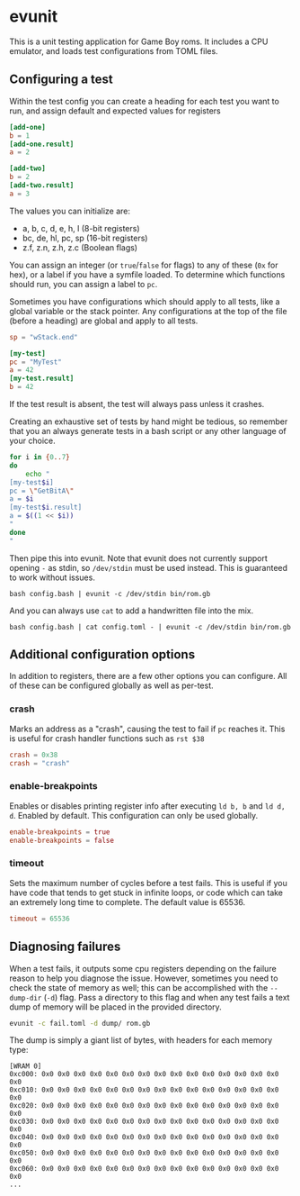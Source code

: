 # evunit

This is a unit testing application for Game Boy roms.
It includes a CPU emulator, and loads test configurations from TOML files.

## Configuring a test

Within the test config you can create a heading for each test you want to run, and assign default and expected values for registers

```toml
[add-one]
b = 1
[add-one.result]
a = 2

[add-two]
b = 2
[add-two.result]
a = 3
```

The values you can initialize are:
- a, b, c, d, e, h, l (8-bit registers)
- bc, de, hl, pc, sp (16-bit registers)
- z.f, z.n, z.h, z.c (Boolean flags)

You can assign an integer (or `true`/`false` for flags) to any of these (`0x` for hex), or a label if you have a symfile loaded.
To determine which functions should run, you can assign a label to `pc`.

Sometimes you have configurations which should apply to all tests, like a global variable or the stack pointer.
Any configurations at the top of the file (before a heading) are global and apply to all tests.

```toml
sp = "wStack.end"

[my-test]
pc = "MyTest"
a = 42
[my-test.result]
b = 42
```

If the test result is absent, the test will always pass unless it crashes.

Creating an exhaustive set of tests by hand might be tedious, so remember that you an always generate tests in a bash script or any other language of your choice.

```bash
for i in {0..7}
do
	echo "
[my-test$i]
pc = \"GetBitA\"
a = $i
[my-test$i.result]
a = $((1 << $i))
"
done
"
```

Then pipe this into evunit.
Note that evunit does not currently support opening `-` as stdin, so `/dev/stdin` must be used instead.
This is guaranteed to work without issues.

```
bash config.bash | evunit -c /dev/stdin bin/rom.gb
```

And you can always use `cat` to add a handwritten file into the mix.

```
bash config.bash | cat config.toml - | evunit -c /dev/stdin bin/rom.gb
```

## Additional configuration options

In addition to registers, there are a few other options you can configure.
All of these can be configured globally as well as per-test.

### crash

Marks an address as a "crash", causing the test to fail if `pc` reaches it.
This is useful for crash handler functions such as `rst $38`

```toml
crash = 0x38
crash = "crash"
```

### enable-breakpoints

Enables or disables printing register info after executing `ld b, b` and `ld d, d`.
Enabled by default.
This configuration can only be used globally.

```toml
enable-breakpoints = true
enable-breakpoints = false
```

### timeout

Sets the maximum number of cycles before a test fails.
This is useful if you have code that tends to get stuck in infinite loops, or code which can take an extremely long time to complete.
The default value is 65536.

```toml
timeout = 65536
```

## Diagnosing failures

When a test fails, it outputs some cpu registers depending on the failure reason to help you diagnose the issue.
However, sometimes you need to check the state of memory as well; this can be accomplished with the `--dump-dir` (`-d`) flag.
Pass a directory to this flag and when any test fails a text dump of memory will be placed in the provided directory.

```bash
evunit -c fail.toml -d dump/ rom.gb
```

The dump is simply a giant list of bytes, with headers for each memory type:

```
[WRAM 0]
0xc000: 0x0 0x0 0x0 0x0 0x0 0x0 0x0 0x0 0x0 0x0 0x0 0x0 0x0 0x0 0x0 0x0
0xc010: 0x0 0x0 0x0 0x0 0x0 0x0 0x0 0x0 0x0 0x0 0x0 0x0 0x0 0x0 0x0 0x0
0xc020: 0x0 0x0 0x0 0x0 0x0 0x0 0x0 0x0 0x0 0x0 0x0 0x0 0x0 0x0 0x0 0x0
0xc030: 0x0 0x0 0x0 0x0 0x0 0x0 0x0 0x0 0x0 0x0 0x0 0x0 0x0 0x0 0x0 0x0
0xc040: 0x0 0x0 0x0 0x0 0x0 0x0 0x0 0x0 0x0 0x0 0x0 0x0 0x0 0x0 0x0 0x0
0xc050: 0x0 0x0 0x0 0x0 0x0 0x0 0x0 0x0 0x0 0x0 0x0 0x0 0x0 0x0 0x0 0x0
0xc060: 0x0 0x0 0x0 0x0 0x0 0x0 0x0 0x0 0x0 0x0 0x0 0x0 0x0 0x0 0x0 0x0
...
```
